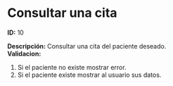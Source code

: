 # Consultar una cita

**ID:** 10

**Descripción:** Consultar una cita del paciente deseado.                                                   
**Validacion:** 

1. Si el paciente no existe mostrar error.
2. Si el paciente existe mostrar al usuario sus datos.
